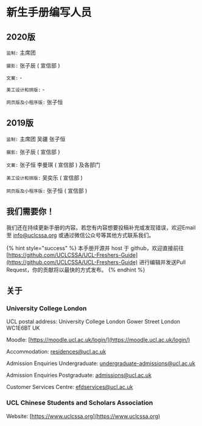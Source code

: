 # 新生手册编写人员

## 2020版

`监制:` 主席团

`摄影:` 张子辰 \( 宣信部 \)

`文案:` -

`美工设计和排版:` -

`网页版及小程序版:` 张子恒

## 2019版

`监制:` 主席团 吴疆 张子恒

`摄影:` 张子辰 \( 宣信部 \)

`文案:` 张子恒 李曼琪 \( 宣信部 \) 及各部门

`美工设计和排版:` 吴奕乐 \( 宣信部 \)

`网页版及小程序版:` 张子恒 \( 宣信部 \)

## 我们需要你！

我们还在持续更新手册的内容。若您有内容想要投稿补充或发现错误，欢迎Email至 info@uclcssa.org 或通过微信公众号等其他方式联系我们。

{% hint style="success" %}
本手册开源并 host 于 github，欢迎直接前往 [https://github.com/UCLCSSA/UCL-Freshers-Guide](https://github.com/UCLCSSA/UCL-Freshers-Guide) 进行编辑并发送Pull Request，你的贡献将以最快的方式发布。
{% endhint %}

## 关于

### University College London

UCL postal address: University College London Gower Street London WC1E6BT UK

Moodle: [https://moodle.ucl.ac.uk/login/](https://moodle.ucl.ac.uk/login/)

Accommodation: residences@ucl.ac.uk

Admission Enquiries Undergraduate: undergraduate-admissions@ucl.ac.uk

Admission Enquiries Postgraduate: admissions@ucl.ac.uk

Customer Services Centre: efdservices@ucl.ac.uk

### UCL Chinese Students and Scholars Association

Website: [https://www.uclcssa.org](https://www.uclcssa.org)

